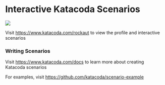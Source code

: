 # Interactive Katacoda Scenarios

[![](http://shields.katacoda.com/katacoda/rockaut/count.svg)](https://www.katacoda.com/rockaut "Get your profile on Katacoda.com")

Visit https://www.katacoda.com/rockaut to view the profile and interactive scenarios

### Writing Scenarios
Visit https://www.katacoda.com/docs to learn more about creating Katacoda scenarios

For examples, visit https://github.com/katacoda/scenario-example
